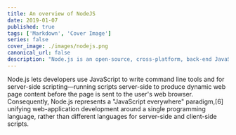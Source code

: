 ```yaml
---
title: An overview of NodeJS
date: 2019-01-07
published: true
tags: ['Markdown', 'Cover Image']
series: false
cover_image: ./images/nodejs.png
canonical_url: false
description: "Node.js is an open-source, cross-platform, back-end JavaScript runtime environment that runs on the V8 engine and executes JavaScript code outside a web browser."
---
```


Node.js lets developers use JavaScript to write command line tools and for server-side scripting—running scripts server-side to produce dynamic web page content before the page is sent to the user's web browser. Consequently, Node.js represents a "JavaScript everywhere" paradigm,[6] unifying web-application development around a single programming language, rather than different languages for server-side and client-side scripts.
